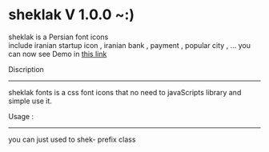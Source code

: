 # sheklak V 1.0.0  ~:)
<link rel="stylesheet" href="http://nickhoo.ir/sheklak/demo/sheklak.css" />

sheklak is a Persian font icons  
include iranian startup icon , iranian bank , payment , popular city , ...
you can now see Demo in <a href="http://nickhoo.ir/sheklak/demo/" >this link </a>

Discription  
<hr /> 
sheklak fonts is a css font icons that no need to javaScripts library and simple use it. 

Usage : 
<hr />
you can just used to shek- prefix class
